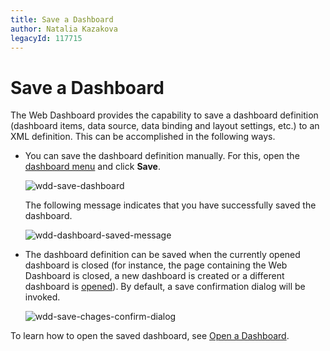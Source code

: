 ```yaml
---
title: Save a Dashboard
author: Natalia Kazakova
legacyId: 117715
---
```

# Save a Dashboard
The Web Dashboard provides the capability to save a dashboard definition (dashboard items, data source, data binding and layout settings, etc.) to an XML definition. This can be accomplished in the following ways.
* You can save the dashboard definition manually. For this, open the [dashboard menu](ui-elements/dashboard-menu.md) and click **Save**.
	
	![wdd-save-dashboard](~/dashboard-for-web/images/img122631.png)
	
	The following message indicates that you have successfully saved the dashboard.
	
	![wdd-dashboard-saved-message](~/dashboard-for-web/images/img125564.png)
* The dashboard definition can be saved when the currently opened dashboard is closed (for instance, the page containing the Web Dashboard is closed, a new dashboard is created or a different dashboard is [opened](open-a-dashboard.md)). By default, a save confirmation dialog will be invoked.
	
	![wdd-save-chages-confirm-dialog](~/dashboard-for-web/images/img125634.png)

To learn how to open the saved dashboard, see [Open a Dashboard](open-a-dashboard.md).